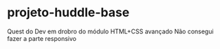 # projeto-huddle-base
Quest do Dev em drobro do módulo HTML+CSS avançado
Não consegui fazer a parte responsivo
